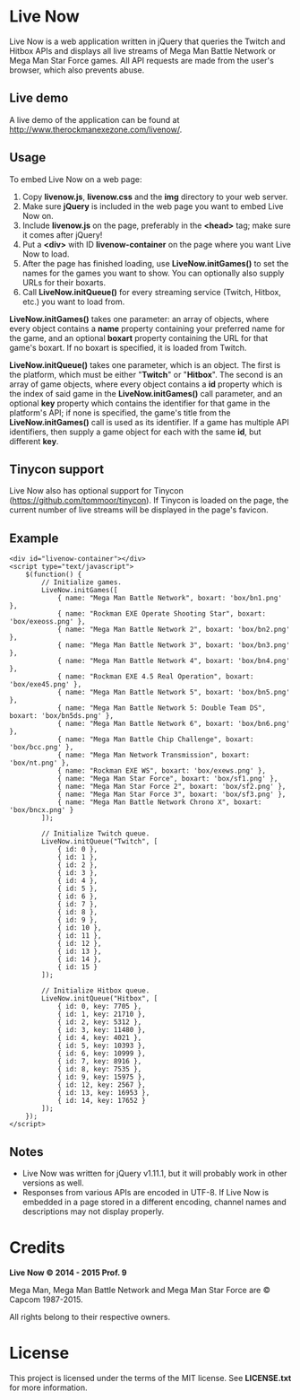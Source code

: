 Live Now
========
Live Now is a web application written in jQuery that queries the Twitch and Hitbox APIs and displays all live streams of Mega Man Battle Network or Mega Man Star Force games. All API requests are made from the user's browser, which also prevents abuse.

Live demo
---------
A live demo of the application can be found at http://www.therockmanexezone.com/livenow/.

Usage
-----
To embed Live Now on a web page:

1. Copy **livenow.js**, **livenow.css** and the **img** directory to your web server.
2. Make sure **jQuery** is included in the web page you want to embed Live Now on.
3. Include **livenow.js** on the page, preferably in the **&lt;head&gt;** tag; make sure it comes after jQuery!
4. Put a **&lt;div&gt;** with ID **livenow-container** on the page where you want Live Now to load.
5. After the page has finished loading, use **LiveNow.initGames()** to set the names for the games you want to show. You can optionally also supply URLs for their boxarts.
6. Call **LiveNow.initQueue()** for every streaming service (Twitch, Hitbox, etc.) you want to load from.

**LiveNow.initGames()** takes one parameter: an array of objects, where every object contains a **name** property containing your preferred name for the game, and an optional **boxart** property containing the URL for that game's boxart. If no boxart is specified, it is loaded from Twitch.

**LiveNow.initQueue()** takes one parameter, which is an object. The first is the platform, which must be either "**Twitch**" or "**Hitbox**". The second is an array of game objects, where every object contains a **id** property which is the index of said game in the **LiveNow.initGames()** call parameter, and an optional **key** property which contains the identifier for that game in the platform's API; if none is specified, the game's title from the **LiveNow.initGames()** call is used as its identifier. If a game has multiple API identifiers, then supply a game object for each with the same **id**, but different **key**.

Tinycon support
---------------
Live Now also has optional support for Tinycon (https://github.com/tommoor/tinycon). If Tinycon is loaded on the page, the current number of live streams will be displayed in the page's favicon.

Example
-------
```
<div id="livenow-container"></div>
<script type="text/javascript">
	$(function() {
		// Initialize games.
		LiveNow.initGames([
			{ name: "Mega Man Battle Network", boxart: 'box/bn1.png' },
			{ name: "Rockman EXE Operate Shooting Star", boxart: 'box/exeoss.png' },
			{ name: "Mega Man Battle Network 2", boxart: 'box/bn2.png' },
			{ name: "Mega Man Battle Network 3", boxart: 'box/bn3.png' },
			{ name: "Mega Man Battle Network 4", boxart: 'box/bn4.png' },
			{ name: "Rockman EXE 4.5 Real Operation", boxart: 'box/exe45.png' },
			{ name: "Mega Man Battle Network 5", boxart: 'box/bn5.png' },
			{ name: "Mega Man Battle Network 5: Double Team DS", boxart: 'box/bn5ds.png' },
			{ name: "Mega Man Battle Network 6", boxart: 'box/bn6.png' },
			{ name: "Mega Man Battle Chip Challenge", boxart: 'box/bcc.png' },
			{ name: "Mega Man Network Transmission", boxart: 'box/nt.png' },
			{ name: "Rockman EXE WS", boxart: 'box/exews.png' },
			{ name: "Mega Man Star Force", boxart: 'box/sf1.png' },
			{ name: "Mega Man Star Force 2", boxart: 'box/sf2.png' },
			{ name: "Mega Man Star Force 3", boxart: 'box/sf3.png' },
			{ name: "Mega Man Battle Network Chrono X", boxart: 'box/bncx.png' }
		]);

		// Initialize Twitch queue.
		LiveNow.initQueue("Twitch", [
			{ id: 0 },
			{ id: 1 },
			{ id: 2 },
			{ id: 3 },
			{ id: 4 },
			{ id: 5 },
			{ id: 6 },
			{ id: 7 },
			{ id: 8 },
			{ id: 9 },
			{ id: 10 },
			{ id: 11 },
			{ id: 12 },
			{ id: 13 },
			{ id: 14 },
			{ id: 15 }
		]);
        
		// Initialize Hitbox queue.
		LiveNow.initQueue("Hitbox", [
			{ id: 0, key: 7705 },
			{ id: 1, key: 21710 },
			{ id: 2, key: 5312 },
			{ id: 3, key: 11480 },
			{ id: 4, key: 4021 },
			{ id: 5, key: 10393 },
			{ id: 6, key: 10999 },
			{ id: 7, key: 8916 },
			{ id: 8, key: 7535 },
			{ id: 9, key: 15975 },
			{ id: 12, key: 2567 },
			{ id: 13, key: 16953 },
			{ id: 14, key: 17652 }
		]);
	});
</script>
```

Notes
-----
* Live Now was written for jQuery v1.11.1, but it will probably work in other versions as well.
* Responses from various APIs are encoded in UTF-8. If Live Now is embedded in a page stored in a different encoding, channel names and descriptions may not display properly.

Credits
=======
**Live Now © 2014 - 2015 Prof. 9**

Mega Man, Mega Man Battle Network and Mega Man Star Force are © Capcom 1987-2015.

All rights belong to their respective owners.

License
=======
This project is licensed under the terms of the MIT license. See **LICENSE.txt** for more information.